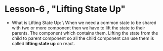 # Lesson-6 , "Lifting State Up"

- What is Lifting State Up: \\ When we need a common state to be shared with two or more component then we have to lift the state to their parents. The component which contains them. Lifting the state from the child to parent component so all the child component can use them is called **lifting state up** on react.
